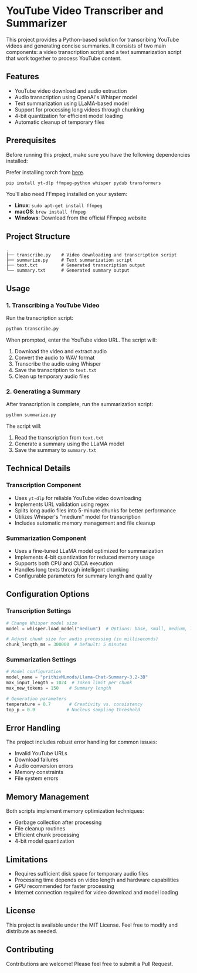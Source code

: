 # YouTube Video Transcriber and Summarizer

This project provides a Python-based solution for transcribing YouTube videos and generating concise summaries. It consists of two main components: a video transcription script and a text summarization script that work together to process YouTube content.

## Features

- YouTube video download and audio extraction
- Audio transcription using OpenAI's Whisper model
- Text summarization using LLaMA-based model
- Support for processing long videos through chunking
- 4-bit quantization for efficient model loading
- Automatic cleanup of temporary files

## Prerequisites

Before running this project, make sure you have the following dependencies installed:

Prefer installing torch from [here](https://pytorch.org/get-started/locally/).

```bash
pip install yt-dlp ffmpeg-python whisper pydub transformers
```

You'll also need FFmpeg installed on your system:
- **Linux**: `sudo apt-get install ffmpeg`
- **macOS**: `brew install ffmpeg`
- **Windows**: Download from the official FFmpeg website

## Project Structure

```
.
├── transcribe.py    # Video downloading and transcription script
├── summarize.py     # Text summarization script
├── text.txt         # Generated transcription output
└── summary.txt      # Generated summary output
```

## Usage

### 1. Transcribing a YouTube Video

Run the transcription script:

```bash
python transcribe.py
```

When prompted, enter the YouTube video URL. The script will:
1. Download the video and extract audio
2. Convert the audio to WAV format
3. Transcribe the audio using Whisper
4. Save the transcription to `text.txt`
5. Clean up temporary audio files

### 2. Generating a Summary

After transcription is complete, run the summarization script:

```bash
python summarize.py
```

The script will:
1. Read the transcription from `text.txt`
2. Generate a summary using the LLaMA model
3. Save the summary to `summary.txt`

## Technical Details

### Transcription Component

- Uses `yt-dlp` for reliable YouTube video downloading
- Implements URL validation using regex
- Splits long audio files into 5-minute chunks for better performance
- Utilizes Whisper's "medium" model for transcription
- Includes automatic memory management and file cleanup

### Summarization Component

- Uses a fine-tuned LLaMA model optimized for summarization
- Implements 4-bit quantization for reduced memory usage
- Supports both CPU and CUDA execution
- Handles long texts through intelligent chunking
- Configurable parameters for summary length and quality

## Configuration Options

### Transcription Settings

```python
# Change Whisper model size
model = whisper.load_model("medium")  # Options: base, small, medium, large

# Adjust chunk size for audio processing (in milliseconds)
chunk_length_ms = 300000  # Default: 5 minutes
```

### Summarization Settings

```python
# Model configuration
model_name = "prithivMLmods/Llama-Chat-Summary-3.2-3B"
max_input_length = 1024  # Token limit per chunk
max_new_tokens = 150    # Summary length

# Generation parameters
temperature = 0.7       # Creativity vs. consistency
top_p = 0.9            # Nucleus sampling threshold
```

## Error Handling

The project includes robust error handling for common issues:
- Invalid YouTube URLs
- Download failures
- Audio conversion errors
- Memory constraints
- File system errors

## Memory Management

Both scripts implement memory optimization techniques:
- Garbage collection after processing
- File cleanup routines
- Efficient chunk processing
- 4-bit model quantization

## Limitations

- Requires sufficient disk space for temporary audio files
- Processing time depends on video length and hardware capabilities
- GPU recommended for faster processing
- Internet connection required for video download and model loading

## License

This project is available under the MIT License. Feel free to modify and distribute as needed.

## Contributing

Contributions are welcome! Please feel free to submit a Pull Request.